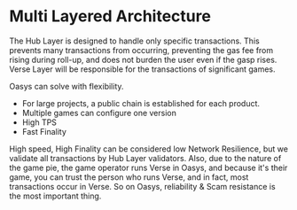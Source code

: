 # Multi Layered Architecture

The Hub Layer is designed to handle only specific transactions. This prevents many transactions from occurring, preventing the gas fee from rising during roll-up, and does not burden the user even if the gasp rises. 
Verse Layer will be responsible for the transactions of significant games.

Oasys can solve with flexibility.

- For large projects, a public chain is established for each product. 
- Multiple games can configure one version 
- High TPS
- Fast Finality 

High speed, High Finality can be considered low Network Resilience, but we validate all transactions by Hub Layer validators.
Also, due to the nature of the game pie, the game operator runs Verse in Oasys, and because it's their game, you can trust the person who runs Verse, and in fact, most transactions occur in Verse. So on Oasys, reliability & Scam resistance is the most important thing.



